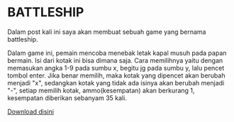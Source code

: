 # BATTLESHIP
Dalam post kali ini saya akan membuat sebuah game yang bernama battleship.

Dalam game ini, pemain mencoba menebak letak kapal musuh pada papan bermain. Isi dari kotak ini bisa dimana saja. Cara memilihnya yaitu dengan memasukan angka 1-9 pada sumbu x, begitu jg pada sumbu y, lalu pencet tombol enter. Jika benar memilih, maka kotak yang dipencet akan berubah menjadi "x", sedangkan kotak yang tidak ada isinya akan berubah menjadi "-", setiap memilih kotak, ammo(kesempatan) akan berkurang 1, kesempatan diberikan sebanyam 35 kali.

[Download disini](https://github.com/Kebelll/Kebelll.github.io/blob/gh-pages/battleship%20game.exe?raw=true)
